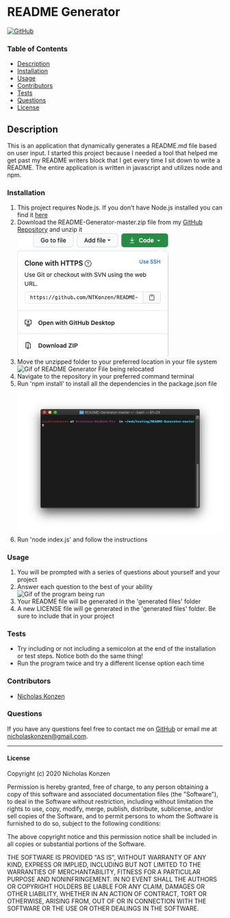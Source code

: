 # README Generator
[![GitHub](https://img.shields.io/github/license/NTKonzen/README-Generator)](#license)

### Table of Contents
* [Description](#description)
* [Installation](#installation)
* [Usage](#usage)
* [Contributors](#contributors) 
* [Tests](#tests)
* [Questions](#questions)
* [License](#license)

## Description ##

This is an application that dynamically generates a README.md file based on user input. I started this project because I needed a tool that helped me get past my README writers block that I get every time I sit down to write a README. The entire application is written in javascript and utilizes node and npm.   

### Installation ###

1. This project requires Node.js. If you don't have Node.js installed you can find it [here](https://nodejs.org/en/download/)
1. Download the README-Generator-master.zip file from my [GitHub Repository](https://github.com/NTKonzen/README-Generator) and unzip it
![Screenshot of Download](./screenshots/downloadButton.png)
1. Move the unzipped folder to your preferred location in your file system
![Gif of README Generator File being relocated](./screenshots/installation1.gif)
1. Navigate to the repository in your preferred command terminal
1. Run 'npm install' to install all the dependencies in the package.json file
![Gif Example of running 'npm install'](./screenshots/installation2.gif)
1. Run 'node index.js' and follow the instructions 

### Usage

1. You will be prompted with a series of questions about yourself and your project
1. Answer each question to the best of your ability
![Gif of the program being run](./screenshots/useage.gif)
1. Your README file will be generated in the 'generated files' folder
1. A new LICENSE file will ge generated in the 'generated files' folder. Be sure to include that in your project

### Tests

* Try including or not including a semicolon at the end of the installation or test steps. Notice both do the same thing!
* Run the program twice and try a different license option each time

### Contributors

* [Nicholas Konzen](https://github.com/NTKonzen)

### Questions
If you have any questions feel free to contact me on [GitHub](https://github.com/NTKonzen) or email me at nicholaskonzen@gmail.com.

---
#### License

Copyright (c) 2020 Nicholas Konzen

Permission is hereby granted, free of charge, to any person obtaining a copy
of this software and associated documentation files (the "Software"), to deal
in the Software without restriction, including without limitation the rights
to use, copy, modify, merge, publish, distribute, sublicense, and/or sell
copies of the Software, and to permit persons to whom the Software is
furnished to do so, subject to the following conditions:

The above copyright notice and this permission notice shall be included in all
copies or substantial portions of the Software.

THE SOFTWARE IS PROVIDED "AS IS", WITHOUT WARRANTY OF ANY KIND, EXPRESS OR
IMPLIED, INCLUDING BUT NOT LIMITED TO THE WARRANTIES OF MERCHANTABILITY,
FITNESS FOR A PARTICULAR PURPOSE AND NONINFRINGEMENT. IN NO EVENT SHALL THE
AUTHORS OR COPYRIGHT HOLDERS BE LIABLE FOR ANY CLAIM, DAMAGES OR OTHER
LIABILITY, WHETHER IN AN ACTION OF CONTRACT, TORT OR OTHERWISE, ARISING FROM,
OUT OF OR IN CONNECTION WITH THE SOFTWARE OR THE USE OR OTHER DEALINGS IN THE
SOFTWARE.
